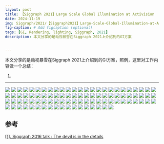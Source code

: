 ```yaml
---
layout: post
title: 【Siggraph 2021】Large Scale Global Illumination at Activision
date: 2024-11-19
img: Siggraph/2021/【Siggraph2021】Large-Scale-Global-Illumination-at-Activision/幻灯片1.PNG # Add image post (optional)
fig-caption: # Add figcaption (optional)
tags: [GI, Rendering, lighting, Siggraph, 2021]
description: 本文分享的是动视暴雪在Siggraph 2021上介绍到的GI方案


---
```


本文分享的是动视暴雪在Siggraph 2021上介绍到的GI方案，照例，这里对工作内容做一个总结：

1. 

---

![](https://gerigory.github.io/assets/img/Siggraph/2021/【Siggraph2021】Large-Scale-Global-Illumination-at-Activision/幻灯片2.PNG)
![](https://gerigory.github.io/assets/img/Siggraph/2021/【Siggraph2021】Large-Scale-Global-Illumination-at-Activision/幻灯片3.PNG)
![](https://gerigory.github.io/assets/img/Siggraph/2021/【Siggraph2021】Large-Scale-Global-Illumination-at-Activision/幻灯片4.PNG)
![](https://gerigory.github.io/assets/img/Siggraph/2021/【Siggraph2021】Large-Scale-Global-Illumination-at-Activision/幻灯片5.PNG)
![](https://gerigory.github.io/assets/img/Siggraph/2021/【Siggraph2021】Large-Scale-Global-Illumination-at-Activision/幻灯片6.PNG)
![](https://gerigory.github.io/assets/img/Siggraph/2021/【Siggraph2021】Large-Scale-Global-Illumination-at-Activision/幻灯片7.PNG)
![](https://gerigory.github.io/assets/img/Siggraph/2021/【Siggraph2021】Large-Scale-Global-Illumination-at-Activision/幻灯片8.PNG)
![](https://gerigory.github.io/assets/img/Siggraph/2021/【Siggraph2021】Large-Scale-Global-Illumination-at-Activision/幻灯片9.PNG)
![](https://gerigory.github.io/assets/img/Siggraph/2021/【Siggraph2021】Large-Scale-Global-Illumination-at-Activision/幻灯片10.PNG)
![](https://gerigory.github.io/assets/img/Siggraph/2021/【Siggraph2021】Large-Scale-Global-Illumination-at-Activision/幻灯片11.PNG)
![](https://gerigory.github.io/assets/img/Siggraph/2021/【Siggraph2021】Large-Scale-Global-Illumination-at-Activision/幻灯片12.PNG)
![](https://gerigory.github.io/assets/img/Siggraph/2021/【Siggraph2021】Large-Scale-Global-Illumination-at-Activision/幻灯片13.PNG)
![](https://gerigory.github.io/assets/img/Siggraph/2021/【Siggraph2021】Large-Scale-Global-Illumination-at-Activision/幻灯片14.PNG)
![](https://gerigory.github.io/assets/img/Siggraph/2021/【Siggraph2021】Large-Scale-Global-Illumination-at-Activision/幻灯片15.PNG)
![](https://gerigory.github.io/assets/img/Siggraph/2021/【Siggraph2021】Large-Scale-Global-Illumination-at-Activision/幻灯片16.PNG)
![](https://gerigory.github.io/assets/img/Siggraph/2021/【Siggraph2021】Large-Scale-Global-Illumination-at-Activision/幻灯片17.PNG)
![](https://gerigory.github.io/assets/img/Siggraph/2021/【Siggraph2021】Large-Scale-Global-Illumination-at-Activision/幻灯片18.PNG)
![](https://gerigory.github.io/assets/img/Siggraph/2021/【Siggraph2021】Large-Scale-Global-Illumination-at-Activision/幻灯片19.PNG)
![](https://gerigory.github.io/assets/img/Siggraph/2021/【Siggraph2021】Large-Scale-Global-Illumination-at-Activision/幻灯片20.PNG)
![](https://gerigory.github.io/assets/img/Siggraph/2021/【Siggraph2021】Large-Scale-Global-Illumination-at-Activision/幻灯片21.PNG)
![](https://gerigory.github.io/assets/img/Siggraph/2021/【Siggraph2021】Large-Scale-Global-Illumination-at-Activision/幻灯片22.PNG)
![](https://gerigory.github.io/assets/img/Siggraph/2021/【Siggraph2021】Large-Scale-Global-Illumination-at-Activision/幻灯片23.PNG)
![](https://gerigory.github.io/assets/img/Siggraph/2021/【Siggraph2021】Large-Scale-Global-Illumination-at-Activision/幻灯片24.PNG)
![](https://gerigory.github.io/assets/img/Siggraph/2021/【Siggraph2021】Large-Scale-Global-Illumination-at-Activision/幻灯片25.PNG)
![](https://gerigory.github.io/assets/img/Siggraph/2021/【Siggraph2021】Large-Scale-Global-Illumination-at-Activision/幻灯片26.PNG)
![](https://gerigory.github.io/assets/img/Siggraph/2021/【Siggraph2021】Large-Scale-Global-Illumination-at-Activision/幻灯片27.PNG)
![](https://gerigory.github.io/assets/img/Siggraph/2021/【Siggraph2021】Large-Scale-Global-Illumination-at-Activision/幻灯片28.PNG)
![](https://gerigory.github.io/assets/img/Siggraph/2021/【Siggraph2021】Large-Scale-Global-Illumination-at-Activision/幻灯片29.PNG)
![](https://gerigory.github.io/assets/img/Siggraph/2021/【Siggraph2021】Large-Scale-Global-Illumination-at-Activision/幻灯片30.PNG)
![](https://gerigory.github.io/assets/img/Siggraph/2021/【Siggraph2021】Large-Scale-Global-Illumination-at-Activision/幻灯片31.PNG)
![](https://gerigory.github.io/assets/img/Siggraph/2021/【Siggraph2021】Large-Scale-Global-Illumination-at-Activision/幻灯片32.PNG)
![](https://gerigory.github.io/assets/img/Siggraph/2021/【Siggraph2021】Large-Scale-Global-Illumination-at-Activision/幻灯片33.PNG)
![](https://gerigory.github.io/assets/img/Siggraph/2021/【Siggraph2021】Large-Scale-Global-Illumination-at-Activision/幻灯片34.PNG)
![](https://gerigory.github.io/assets/img/Siggraph/2021/【Siggraph2021】Large-Scale-Global-Illumination-at-Activision/幻灯片35.PNG)
![](https://gerigory.github.io/assets/img/Siggraph/2021/【Siggraph2021】Large-Scale-Global-Illumination-at-Activision/幻灯片36.PNG)
![](https://gerigory.github.io/assets/img/Siggraph/2021/【Siggraph2021】Large-Scale-Global-Illumination-at-Activision/幻灯片37.PNG)
![](https://gerigory.github.io/assets/img/Siggraph/2021/【Siggraph2021】Large-Scale-Global-Illumination-at-Activision/幻灯片38.PNG)
![](https://gerigory.github.io/assets/img/Siggraph/2021/【Siggraph2021】Large-Scale-Global-Illumination-at-Activision/幻灯片39.PNG)
![](https://gerigory.github.io/assets/img/Siggraph/2021/【Siggraph2021】Large-Scale-Global-Illumination-at-Activision/幻灯片40.PNG)
![](https://gerigory.github.io/assets/img/Siggraph/2021/【Siggraph2021】Large-Scale-Global-Illumination-at-Activision/幻灯片41.PNG)
![](https://gerigory.github.io/assets/img/Siggraph/2021/【Siggraph2021】Large-Scale-Global-Illumination-at-Activision/幻灯片42.PNG)
![](https://gerigory.github.io/assets/img/Siggraph/2021/【Siggraph2021】Large-Scale-Global-Illumination-at-Activision/幻灯片43.PNG)
![](https://gerigory.github.io/assets/img/Siggraph/2021/【Siggraph2021】Large-Scale-Global-Illumination-at-Activision/幻灯片44.PNG)
![](https://gerigory.github.io/assets/img/Siggraph/2021/【Siggraph2021】Large-Scale-Global-Illumination-at-Activision/幻灯片45.PNG)
![](https://gerigory.github.io/assets/img/Siggraph/2021/【Siggraph2021】Large-Scale-Global-Illumination-at-Activision/幻灯片46.PNG)
![](https://gerigory.github.io/assets/img/Siggraph/2021/【Siggraph2021】Large-Scale-Global-Illumination-at-Activision/幻灯片47.PNG)
![](https://gerigory.github.io/assets/img/Siggraph/2021/【Siggraph2021】Large-Scale-Global-Illumination-at-Activision/幻灯片48.PNG)
![](https://gerigory.github.io/assets/img/Siggraph/2021/【Siggraph2021】Large-Scale-Global-Illumination-at-Activision/幻灯片49.PNG)
![](https://gerigory.github.io/assets/img/Siggraph/2021/【Siggraph2021】Large-Scale-Global-Illumination-at-Activision/幻灯片50.PNG)
![](https://gerigory.github.io/assets/img/Siggraph/2021/【Siggraph2021】Large-Scale-Global-Illumination-at-Activision/幻灯片51.PNG)
![](https://gerigory.github.io/assets/img/Siggraph/2021/【Siggraph2021】Large-Scale-Global-Illumination-at-Activision/幻灯片52.PNG)
![](https://gerigory.github.io/assets/img/Siggraph/2021/【Siggraph2021】Large-Scale-Global-Illumination-at-Activision/幻灯片53.PNG)
![](https://gerigory.github.io/assets/img/Siggraph/2021/【Siggraph2021】Large-Scale-Global-Illumination-at-Activision/幻灯片54.PNG)
![](https://gerigory.github.io/assets/img/Siggraph/2021/【Siggraph2021】Large-Scale-Global-Illumination-at-Activision/幻灯片55.PNG)
![](https://gerigory.github.io/assets/img/Siggraph/2021/【Siggraph2021】Large-Scale-Global-Illumination-at-Activision/幻灯片56.PNG)
![](https://gerigory.github.io/assets/img/Siggraph/2021/【Siggraph2021】Large-Scale-Global-Illumination-at-Activision/幻灯片57.PNG)
![](https://gerigory.github.io/assets/img/Siggraph/2021/【Siggraph2021】Large-Scale-Global-Illumination-at-Activision/幻灯片58.PNG)
![](https://gerigory.github.io/assets/img/Siggraph/2021/【Siggraph2021】Large-Scale-Global-Illumination-at-Activision/幻灯片59.PNG)
![](https://gerigory.github.io/assets/img/Siggraph/2021/【Siggraph2021】Large-Scale-Global-Illumination-at-Activision/幻灯片60.PNG)
![](https://gerigory.github.io/assets/img/Siggraph/2021/【Siggraph2021】Large-Scale-Global-Illumination-at-Activision/幻灯片61.PNG)
![](https://gerigory.github.io/assets/img/Siggraph/2021/【Siggraph2021】Large-Scale-Global-Illumination-at-Activision/幻灯片62.PNG)
![](https://gerigory.github.io/assets/img/Siggraph/2021/【Siggraph2021】Large-Scale-Global-Illumination-at-Activision/幻灯片63.PNG)
![](https://gerigory.github.io/assets/img/Siggraph/2021/【Siggraph2021】Large-Scale-Global-Illumination-at-Activision/幻灯片64.PNG)
![](https://gerigory.github.io/assets/img/Siggraph/2021/【Siggraph2021】Large-Scale-Global-Illumination-at-Activision/幻灯片65.PNG)
![](https://gerigory.github.io/assets/img/Siggraph/2021/【Siggraph2021】Large-Scale-Global-Illumination-at-Activision/幻灯片66.PNG)
![](https://gerigory.github.io/assets/img/Siggraph/2021/【Siggraph2021】Large-Scale-Global-Illumination-at-Activision/幻灯片67.PNG)
![](https://gerigory.github.io/assets/img/Siggraph/2021/【Siggraph2021】Large-Scale-Global-Illumination-at-Activision/幻灯片68.PNG)
![](https://gerigory.github.io/assets/img/Siggraph/2021/【Siggraph2021】Large-Scale-Global-Illumination-at-Activision/幻灯片69.PNG)
![](https://gerigory.github.io/assets/img/Siggraph/2021/【Siggraph2021】Large-Scale-Global-Illumination-at-Activision/幻灯片70.PNG)
![](https://gerigory.github.io/assets/img/Siggraph/2021/【Siggraph2021】Large-Scale-Global-Illumination-at-Activision/幻灯片71.PNG)
![](https://gerigory.github.io/assets/img/Siggraph/2021/【Siggraph2021】Large-Scale-Global-Illumination-at-Activision/幻灯片72.PNG)
![](https://gerigory.github.io/assets/img/Siggraph/2021/【Siggraph2021】Large-Scale-Global-Illumination-at-Activision/幻灯片73.PNG)
![](https://gerigory.github.io/assets/img/Siggraph/2021/【Siggraph2021】Large-Scale-Global-Illumination-at-Activision/幻灯片74.PNG)
![](https://gerigory.github.io/assets/img/Siggraph/2021/【Siggraph2021】Large-Scale-Global-Illumination-at-Activision/幻灯片75.PNG)
![](https://gerigory.github.io/assets/img/Siggraph/2021/【Siggraph2021】Large-Scale-Global-Illumination-at-Activision/幻灯片76.PNG)
![](https://gerigory.github.io/assets/img/Siggraph/2021/【Siggraph2021】Large-Scale-Global-Illumination-at-Activision/幻灯片77.PNG)
![](https://gerigory.github.io/assets/img/Siggraph/2021/【Siggraph2021】Large-Scale-Global-Illumination-at-Activision/幻灯片78.PNG)
![](https://gerigory.github.io/assets/img/Siggraph/2021/【Siggraph2021】Large-Scale-Global-Illumination-at-Activision/幻灯片79.PNG)
![](https://gerigory.github.io/assets/img/Siggraph/2021/【Siggraph2021】Large-Scale-Global-Illumination-at-Activision/幻灯片70.PNG)
![](https://gerigory.github.io/assets/img/Siggraph/2021/【Siggraph2021】Large-Scale-Global-Illumination-at-Activision/幻灯片71.PNG)
![](https://gerigory.github.io/assets/img/Siggraph/2021/【Siggraph2021】Large-Scale-Global-Illumination-at-Activision/幻灯片72.PNG)
![](https://gerigory.github.io/assets/img/Siggraph/2021/【Siggraph2021】Large-Scale-Global-Illumination-at-Activision/幻灯片73.PNG)
![](https://gerigory.github.io/assets/img/Siggraph/2021/【Siggraph2021】Large-Scale-Global-Illumination-at-Activision/幻灯片74.PNG)
![](https://gerigory.github.io/assets/img/Siggraph/2021/【Siggraph2021】Large-Scale-Global-Illumination-at-Activision/幻灯片75.PNG)
![](https://gerigory.github.io/assets/img/Siggraph/2021/【Siggraph2021】Large-Scale-Global-Illumination-at-Activision/幻灯片76.PNG)
![](https://gerigory.github.io/assets/img/Siggraph/2021/【Siggraph2021】Large-Scale-Global-Illumination-at-Activision/幻灯片77.PNG)
![](https://gerigory.github.io/assets/img/Siggraph/2021/【Siggraph2021】Large-Scale-Global-Illumination-at-Activision/幻灯片78.PNG)
![](https://gerigory.github.io/assets/img/Siggraph/2021/【Siggraph2021】Large-Scale-Global-Illumination-at-Activision/幻灯片79.PNG)
![](https://gerigory.github.io/assets/img/Siggraph/2021/【Siggraph2021】Large-Scale-Global-Illumination-at-Activision/幻灯片80.PNG)
![](https://gerigory.github.io/assets/img/Siggraph/2021/【Siggraph2021】Large-Scale-Global-Illumination-at-Activision/幻灯片81.PNG)
![](https://gerigory.github.io/assets/img/Siggraph/2021/【Siggraph2021】Large-Scale-Global-Illumination-at-Activision/幻灯片82.PNG)
![](https://gerigory.github.io/assets/img/Siggraph/2021/【Siggraph2021】Large-Scale-Global-Illumination-at-Activision/幻灯片83.PNG)
![](https://gerigory.github.io/assets/img/Siggraph/2021/【Siggraph2021】Large-Scale-Global-Illumination-at-Activision/幻灯片84.PNG)


## 参考

[[1]. Siggraph 2016 talk : The devil is in the details](https://advances.realtimerendering.com/s2016/Siggraph2016_idTech6.pdf)
